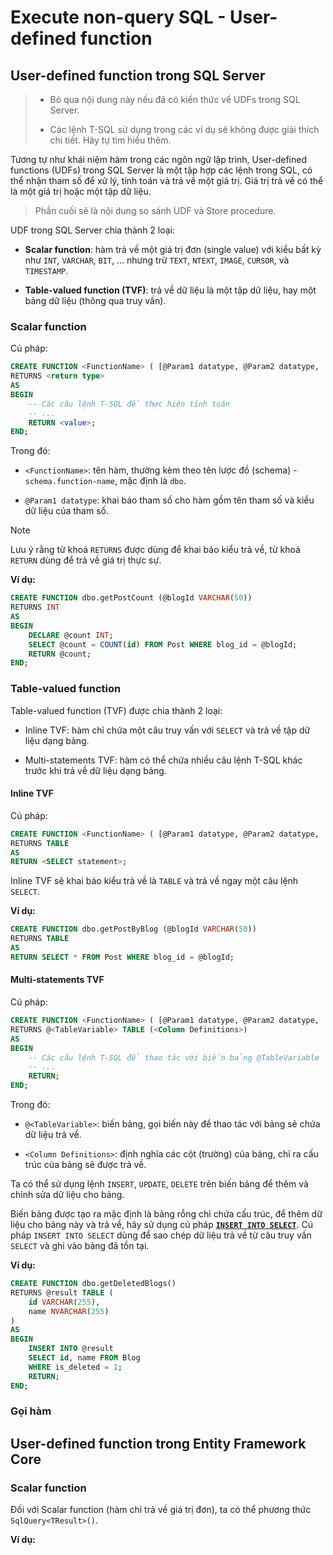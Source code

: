 # Execute non-query SQL - User-defined function

## User-defined function trong SQL Server

> - Bỏ qua nội dung này nếu đã có kiến thức về UDFs trong SQL Server.
>
> - Các lệnh T-SQL sử dụng trong các ví dụ sẽ không được giải thích chi tiết. Hãy tự tìm hiểu thêm.

Tương tự như khái niệm hàm trong các ngôn ngữ lập trình, User-defined functions (UDFs) trong SQL Server là một tập hợp các lệnh trong SQL, có thể nhận tham số để xử lý, tính toán và trả về một giá trị. Giá trị trả về có thể là một giá trị hoặc một tập dữ liệu.

> Phần cuối sẽ là nội dung so sánh UDF và Store procedure.

UDF trong SQL Server chia thành 2 loại:

- **Scalar function**: hàm trả về một giá trị đơn (single value) với kiểu bất kỳ như `INT`, `VARCHAR`, `BIT`, ... nhưng trừ `TEXT`, `NTEXT`, `IMAGE`, `CURSOR`, và `TIMESTAMP`.

- **Table-valued function (TVF)**: trả về dữ liệu là một tập dữ liệu, hay một bảng dữ liệu (thông qua truy vấn).

### Scalar function

Cú pháp:

```sql
CREATE FUNCTION <FunctionName> ( [@Param1 datatype, @Param2 datatype, ...] )
RETURNS <return type>
AS
BEGIN
    -- Các câu lệnh T-SQL để thực hiện tính toán
    -- ...
    RETURN <value>;
END;
```

Trong đó:

- `<FunctionName>`: tên hàm, thường kèm theo tên lược đồ (schema) - `schema.function-name`, mặc định là `dbo`.

- `@Param1 datatype`: khai báo tham số cho hàm gồm tên tham số và kiểu dữ liệu của tham số.

> [!Note]
> Lưu ý rằng từ khoá `RETURNS` được dùng để khai báo kiểu trả về, từ khoá `RETURN` dùng để trả về giá trị thực sự.

**Ví dụ:**

```sql
CREATE FUNCTION dbo.getPostCount (@blogId VARCHAR(50))
RETURNS INT
AS
BEGIN
    DECLARE @count INT;
    SELECT @count = COUNT(id) FROM Post WHERE blog_id = @blogId;
    RETURN @count;
END;
```

### Table-valued function

Table-valued function (TVF) được chia thành 2 loại:

- Inline TVF: hàm chỉ chứa một câu truy vấn với `SELECT` và trả về tập dữ liệu dạng bảng.

- Multi-statements TVF: hàm có thể chứa nhiều câu lệnh T-SQL khác trước khi trả về dữ liệu dạng bảng.

#### Inline TVF

Cú pháp:

```sql
CREATE FUNCTION <FunctionName> ( [@Param1 datatype, @Param2 datatype, ...] )
RETURNS TABLE
AS
RETURN <SELECT statement>;
```

Inline TVF sẽ khai báo kiểu trả về là `TABLE` và trả về ngay một câu lệnh `SELECT`.

**Ví dụ:**

```sql
CREATE FUNCTION dbo.getPostByBlog (@blogId VARCHAR(50))
RETURNS TABLE
AS
RETURN SELECT * FROM Post WHERE blog_id = @blogId;
```

#### Multi-statements TVF

Cú pháp:

```sql
CREATE FUNCTION <FunctionName> ( [@Param1 datatype, @Param2 datatype, ...] )
RETURNS @<TableVariable> TABLE (<Column Definitions>)
AS
BEGIN
    -- Các câu lệnh T-SQL để thao tác với biến bảng @TableVariable
    -- ...
    RETURN;
END;
```

Trong đó:

- `@<TableVariable>`: biến bảng, gọi biến này để thao tác với bảng sẽ chứa dữ liệu trả về.

- `<Column Definitions>`: định nghĩa các cột (trường) của bảng, chỉ ra cấu trúc của bảng sẽ được trả về.

Ta có thể sử dụng lệnh `INSERT`, `UPDATE`, `DELETE` trên biến bảng để thêm và chỉnh sửa dữ liệu cho bảng.

Biến bảng được tạo ra mặc định là bảng rỗng chỉ chứa cấu trúc, để thêm dữ liệu cho bảng này và trả về, hãy sử dụng cú pháp [**`INSERT INTO SELECT`**](https://www.w3schools.com/sql/sql_insert_into_select.asp). Cú pháp `INSERT INTO SELECT` dùng để sao chép dữ liệu trả về từ câu truy vấn `SELECT` và ghi vào bảng đã tồn tại.

**Ví dụ:**

```sql
CREATE FUNCTION dbo.getDeletedBlogs()
RETURNS @result TABLE (
    id VARCHAR(255),
    name NVARCHAR(255)
)
AS
BEGIN
    INSERT INTO @result
    SELECT id, name FROM Blog
    WHERE is_deleted = 1;
    RETURN;
END;
```

### Gọi hàm



## User-defined function trong Entity Framework Core

### Scalar function

Đối với Scalar function (hàm chỉ trả về giá trị đơn), ta có thể phương thức `SqlQuery<TResult>()`.

**Ví dụ:**




